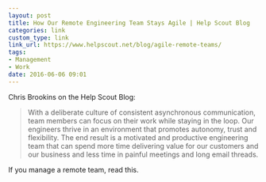 ```yaml
---
layout: post
title: How Our Remote Engineering Team Stays Agile | Help Scout Blog
categories: link
custom_type: link
link_url: https://www.helpscout.net/blog/agile-remote-teams/
tags:
- Management
- Work
date: 2016-06-06 09:01
---
```

Chris Brookins on the Help Scout Blog:

> With a deliberate culture of consistent asynchronous communication, team members can focus on their work while staying in the loop. Our engineers thrive in an environment that promotes autonomy, trust and flexibility. The end result is a motivated and productive engineering team that can spend more time delivering value for our customers and our business and less time in painful meetings and long email threads.

If you manage a remote team, read this.
